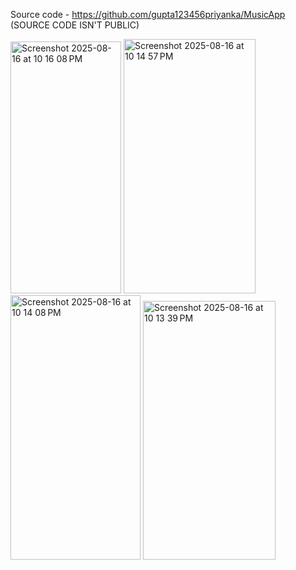  Source code - https://github.com/gupta123456priyanka/MusicApp (SOURCE CODE ISN'T PUBLIC)

<img width="177" height="403" alt="Screenshot 2025-08-16 at 10 16 08 PM" src="https://github.com/user-attachments/assets/a9c5d28f-86e0-4149-a0b4-442bf95e5873" />
<img width="211" height="407" alt="Screenshot 2025-08-16 at 10 14 57 PM" src="https://github.com/user-attachments/assets/e33a75c8-ca97-4ec3-b0a9-ad4b33c1cebe" />
<img width="208" height="423" alt="Screenshot 2025-08-16 at 10 14 08 PM" src="https://github.com/user-attachments/assets/4455da5e-58b5-4542-a18e-3959373a8f8e" />
<img width="212" height="414" alt="Screenshot 2025-08-16 at 10 13 39 PM" src="https://github.com/user-attachments/assets/f7bddfb3-819f-471d-ab0b-f20b900921b3" />
